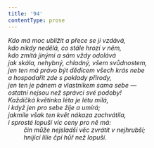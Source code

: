 ```yaml
---
title: '94'
contentType: prose
---
```


<section>

_Kdo má moc ublížit a přece se jí vzdává,  
kdo nikdy nedělá, co stále hrozí v něm,  
kdo zmítá jinými a sám vždy odolává  
jak skála, nehybný, chladný, všem svůdnostem,  
jen ten má právo být dědicem všech krás nebe  
a hospodařit zde s poklady přírody,  
jen ten je pánem a vlastníkem sama sebe —  
ostatní nejsou než správci své podoby!  
Každičká květinka léta je létu milá,  
i když jen pro sebe žije a umírá;  
jakmile však ten květ nákaza zachvátila,  
i sprosté lopuší víc ceny pro ně má:  
         čin může nejsladší věc zvrátit v nejhrubší;  
         hnijící lilie čpí hůř než lopuší._

</section>
